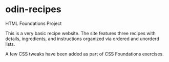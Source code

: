 # odin-recipes
HTML Foundations Project

This is a very basic recipe website. The site features three recipes with details, ingredients, and instructions organized via ordered and unorderd lists. 

A few CSS tweaks have been added as part of CSS Foundations exercises.